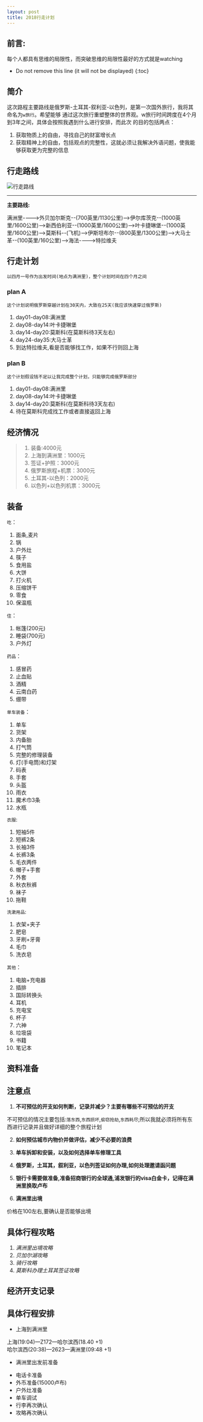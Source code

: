 ```yaml
---
layout: post
title: 2018行走计划
---
```


## 前言:
每个人都具有思维的局限性，而突破思维的局限性最好的方式就是watching

* Do not remove this line (it will not be displayed)
{:toc}

## 简介
这次路程主要路线是俄罗斯-土耳其-叙利亚-以色列，是第一次国外旅行，我将其命名为`w旅行`。希望能够
通过这次旅行重塑整体的世界观。w旅行时间跨度在4个月到3年之间，具体会按照我遇到什么进行安排，而此次
的目的包括两点：

  1. 获取物质上的自由，寻找自己的财富增长点
  2. 获取精神上的自由，包括观点的完整性，这就必须让我解决外语问题，使我能够获取更为完整的信息

## 行走路线
![行走路线](/images/trip.png)

****************************************
**主要路线:**

满洲里---->外贝加尔斯克--(700英里/1130公里)-->伊尔库茨克--(1000英里/1600公里)-->新西伯利亚--(1000英里/1600公里)-->叶卡捷琳堡--(1000英里/1600公里)-->莫斯科--(飞机)-->伊斯坦布尔--(800英里/1300公里)-->大马士革--(100英里/160公里)-->海法---->特拉维夫


## 行走计划
    以四月一号作为出发时间(地点为满洲里)，整个计划时间在四个月之间

### plan A
    这个计划说明俄罗斯穿越计划在30天内，大致在25天(我应该快速穿过俄罗斯)

1. day01-day08:满洲里
2. day08-day14:叶卡捷琳堡
3. day14-day20:莫斯科(在莫斯科待3天左右)
4. day24-day35:大马士革
5. 到达特拉维夫,看是否能够找工作，如果不行则回上海

### plan B
    这个计划假设钱不足以让我完成整个计划，只能够完成俄罗斯部分

1. day01-day08:满洲里
2. day08-day14:叶卡捷琳堡
3. day14-day20:莫斯科(在莫斯科待3天左右)
4. 待在莫斯科完成找工作或者直接返回上海

## 经济情况
> 1. 装备:4000元<br>
> 2. 上海到满洲里：1000元<br>
> 3. 签证+护照：3000元<br>
> 4. 俄罗斯旅程+机票：3000元<br>
> 5. 土耳其-以色列：2000元<br>
> 6. 以色列+以色列机票：3000元<br>

## 装备
`吃`：

1. 面条,麦片
2. 锅
3. 户外灶
4. 筷子
5. 食用盐
6. 大饼
7. 打火机
8. 压缩饼干
9. 零食
10. 保温瓶

`住`：

1. 帐篷(200元)
2. 睡袋(700元)
3. 户外灯

`药品`：

1. 感冒药
2. 止血贴
3. 酒精
4. 云南白药
5. 绷带

`单车装备`：

1. 单车
2. 货架
3. 内备胎
4. 打气筒
5. 完整的修理装备
6. 灯(手电筒)和灯架
7. 码表
8. 手套
9. 头盔
10. 雨衣
11. 魔术巾3条
12. 水瓶


`衣服`:

1. 短袖5件
2. 短裤2条
3. 长袖3件
4. 长裤3条
5. 毛衣两件
6. 帽子+手套
7. 外套
8. 秋衣秋裤
9. 袜子
10. 拖鞋

`洗漱用品`:

1. 衣架+夹子
2. 肥皂
3. 牙刷+牙膏
4. 毛巾
5. 洗衣皂

`其他`：

1. 电脑+充电器
2. 插排
3. 国际转换头
4. 耳机
5. 充电宝
6. 杯子
7. 六神
8. 垃圾袋
9. 书籍
10. 笔记本



## 资料准备
## 注意点
1. **不可预估的开支如何判断，记录并减少？主要有哪些不可预估的开支**

不可预估的情况主要包括:`落东西`,`东西损坏`,`偷窃抢劫`,`东西耗尽`;所以我就必须将所有东西进行记录并且做好详细的整个旅程计划

2. **如何预估城市内物价并做评估，减少不必要的浪费**

3. **单车拆卸和安装，以及如何选择单车修理工具**

4. **俄罗斯，土耳其，叙利亚，以色列签证如何办理,如何处理邀请函问题**

5. **银行卡需要做准备,准备招商银行的全球通,浦发银行的visa白金卡，记得在满洲里换取卢布**

6. **满洲里出境**

价格在100左右,要确认是否能够出境

## 具体行程攻略
1. _满洲里出境攻略_
2. _贝加尔湖攻略_
3. _骑行攻略_
4. _莫斯科办理土耳其签证攻略_

## 经济开支记录

## 具体行程安排

* 上海到满洲里

上海(19:04)—Z172—哈尔滨西(18.40 +1) <br>
哈尔滨西(20:38)—2623—满洲里(09:48 +1) <br>

* 满洲里出发前准备

- 电话卡准备
- 外币准备(15000卢布)
- 户外灶准备
- 单车调试
- 行李再次确认
- 攻略再次确认
